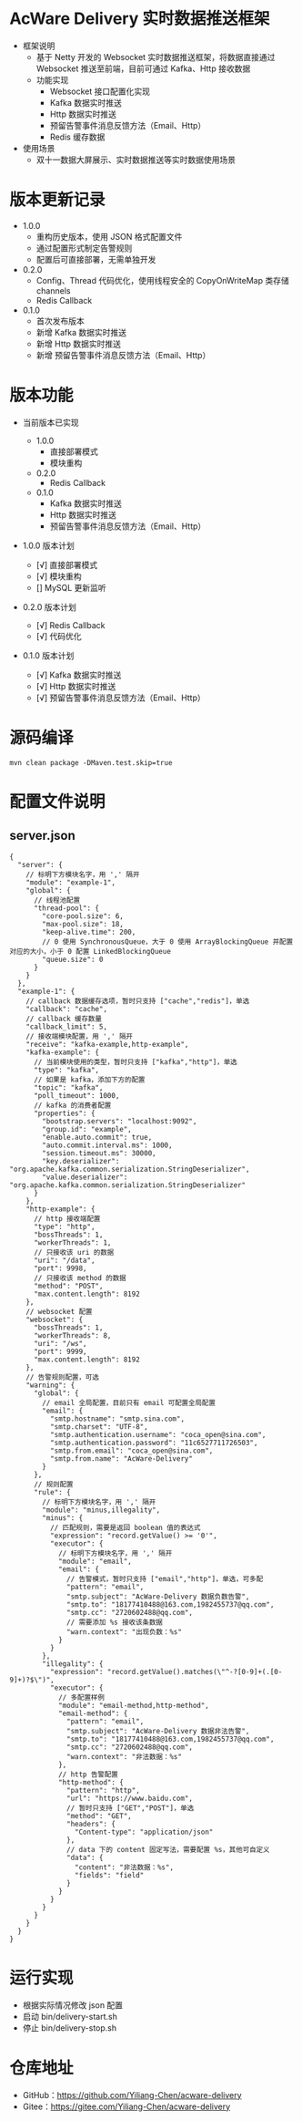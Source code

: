 # AcWare Delivery 实时数据推送框架
- 框架说明
  - 基于 Netty 开发的 Websocket 实时数据推送框架，将数据直接通过 Websocket 推送至前端，目前可通过 Kafka、Http 接收数据
  - 功能实现 
    - Websocket 接口配置化实现
    - Kafka 数据实时推送
    - Http 数据实时推送
    - 预留告警事件消息反馈方法（Email、Http）
    - Redis 缓存数据
- 使用场景
  - 双十一数据大屏展示、实时数据推送等实时数据使用场景

# 版本更新记录
- 1.0.0
  - 重构历史版本，使用 JSON 格式配置文件
  - 通过配置形式制定告警规则
  - 配置后可直接部署，无需单独开发
- 0.2.0
  - Config、Thread 代码优化，使用线程安全的 CopyOnWriteMap 类存储 channels
  - Redis Callback
- 0.1.0
  - 首次发布版本
  - 新增 Kafka 数据实时推送
  - 新增 Http 数据实时推送
  - 新增 预留告警事件消息反馈方法（Email、Http）

# 版本功能
- 当前版本已实现
  - 1.0.0
    - 直接部署模式
    - 模块重构
  - 0.2.0
    - Redis Callback
  - 0.1.0
    - Kafka 数据实时推送
    - Http 数据实时推送
    - 预留告警事件消息反馈方法（Email、Http）
- 1.0.0 版本计划
  - [√] 直接部署模式
  - [√] 模块重构
  - [] MySQL 更新监听

- 0.2.0 版本计划
  - [√] Redis Callback
  - [√] 代码优化

- 0.1.0 版本计划
  - [√] Kafka 数据实时推送
  - [√] Http 数据实时推送
  - [√] 预留告警事件消息反馈方法（Email、Http）

# 源码编译
```shell
mvn clean package -DMaven.test.skip=true
```
# 配置文件说明
## server.json
```json5
{
  "server": {
    // 标明下方模块名字，用 ',' 隔开
    "module": "example-1",
    "global": {
      // 线程池配置
      "thread-pool": {
        "core-pool.size": 6,
        "max-pool.size": 18,
        "keep-alive.time": 200,
        // 0 使用 SynchronousQueue，大于 0 使用 ArrayBlockingQueue 并配置对应的大小，小于 0 配置 LinkedBlockingQueue
        "queue.size": 0
      }
    }
  },
  "example-1": {
    // callback 数据缓存选项，暂时只支持 ["cache","redis"]，单选
    "callback": "cache",
    // callback 缓存数量
    "callback_limit": 5,
    // 接收端模块配置，用 ',' 隔开
    "receive": "kafka-example,http-example",
    "kafka-example": {
      // 当前模块使用的类型，暂时只支持 ["kafka","http"]，单选
      "type": "kafka",
      // 如果是 kafka，添加下方的配置
      "topic": "kafka",
      "poll_timeout": 1000,
      // kafka 的消费者配置
      "properties": {
        "bootstrap.servers": "localhost:9092",
        "group.id": "example",
        "enable.auto.commit": true,
        "auto.commit.interval.ms": 1000,
        "session.timeout.ms": 30000,
        "key.deserializer": "org.apache.kafka.common.serialization.StringDeserializer",
        "value.deserializer": "org.apache.kafka.common.serialization.StringDeserializer"
      }
    },
    "http-example": {
      // http 接收端配置
      "type": "http",
      "bossThreads": 1,
      "workerThreads": 1,
      // 只接收该 uri 的数据
      "uri": "/data",
      "port": 9998,
      // 只接收该 method 的数据
      "method": "POST",
      "max.content.length": 8192
    },
    // websocket 配置
    "websocket": {
      "bossThreads": 1,
      "workerThreads": 8,
      "uri": "/ws",
      "port": 9999,
      "max.content.length": 8192
    },
    // 告警规则配置，可选
    "warning": {
      "global": {
        // email 全局配置，目前只有 email 可配置全局配置
        "email": {
          "smtp.hostname": "smtp.sina.com",
          "smtp.charset": "UTF-8",
          "smtp.authentication.username": "coca_open@sina.com",
          "smtp.authentication.password": "11c6527711726503",
          "smtp.from.email": "coca_open@sina.com",
          "smtp.from.name": "AcWare-Delivery"
        }
      },
      // 规则配置
      "rule": {
        // 标明下方模块名字，用 ',' 隔开
        "module": "minus,illegality",
        "minus": {
          // 匹配规则，需要是返回 boolean 值的表达式
          "expression": "record.getValue() >= '0'",
          "executor": {
            // 标明下方模块名字，用 ',' 隔开
            "module": "email",
            "email": {
              // 告警模式，暂时只支持 ["email","http"]，单选，可多配
              "pattern": "email",
              "smtp.subject": "AcWare-Delivery 数据负数告警",
              "smtp.to": "18177410488@163.com,1982455737@qq.com",
              "smtp.cc": "2720602488@qq.com",
              // 需要添加 %s 接收该条数据
              "warn.context": "出现负数：%s"
            }
          }
        },
        "illegality": {
          "expression": "record.getValue().matches(\"^-?[0-9]+(.[0-9]+)?$\")",
          "executor": {
            // 多配置样例
            "module": "email-method,http-method",
            "email-method": {
              "pattern": "email",
              "smtp.subject": "AcWare-Delivery 数据非法告警",
              "smtp.to": "18177410488@163.com,1982455737@qq.com",
              "smtp.cc": "2720602488@qq.com",
              "warn.context": "非法数据：%s"
            },
            // http 告警配置
            "http-method": {
              "pattern": "http",
              "url": "https://www.baidu.com",
              // 暂时只支持 ["GET","POST"]，单选
              "method": "GET",
              "headers": {
                "Content-type": "application/json"
              },
              // data 下的 content 固定写法，需要配置 %s，其他可自定义
              "data": {
                "content": "非法数据：%s",
                "fields": "field"
              }
            }
          }
        }
      }
    }
  }
}
```

# 运行实现
- 根据实际情况修改 json 配置
- 启动 bin/delivery-start.sh
- 停止 bin/delivery-stop.sh

# 仓库地址
- GitHub：https://github.com/Yiliang-Chen/acware-delivery
- Gitee：https://gitee.com/Yiliang-Chen/acware-delivery